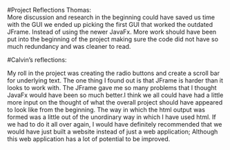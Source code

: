 #Project Reflections
Thomas:  
More discussion and research in the beginning could have saved us time with the GUI we ended up picking the first GUI that worked the outdated JFrame. Instead of using the newer JavaFx. More work should have been put into the beginning of the project making sure the code did not have so much redundancy and was cleaner to read.

#Calvin’s reflections:

My roll in the project was creating the radio buttons and create a scroll bar for underlying text. The one thing I found out is that JFrame is harder than it looks to work with. The JFrame gave me so many problems that I thought JavaFx would have been so much better.I think we all could have had a little more input on the thought of what the overall project should have appeared to look like from the beginning. The way in which the html output was formed was a little out of the unordinary way in which I have used html. If we had to do it all over again, I would have  definitely recommended that we would have just built a website instead of just a web application; Although this web application has a lot of potential to be improved. 

